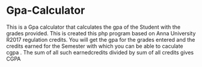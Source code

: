 # Gpa-Calculator
This is a Gpa calculator that calculates the gpa of the Student with the grades provided.
This is created this php program based on Anna University R2017 regulation credits.
You will get the gpa for the grades entered and the credits earned for the Semester  with which you can be
able to caculate cgpa . The sum of all such earnedcredits divided by sum of all credits gives CGPA
